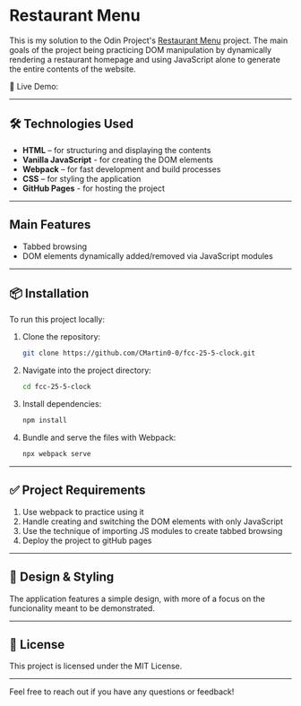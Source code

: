 

# Restaurant Menu

This is my solution to the Odin Project's [Restaurant Menu](https://www.theodinproject.com/lessons/node-path-javascript-restaurant-page) project. The main goals of the project being practicing DOM manipulation by dynamically rendering a restaurant homepage and using JavaScript alone to generate the entire contents of the website.

🔗 Live Demo: []()

---

## 🛠️ Technologies Used

* **HTML** – for structuring and displaying the contents
* **Vanilla JavaScript** - for creating the DOM elements 
* **Webpack** – for fast development and build processes
* **CSS** – for styling the application
* **GitHub Pages** - for hosting the project

---

##   Main Features

* Tabbed browsing
* DOM elements dynamically added/removed via JavaScript modules

---

## 📦 Installation

To run this project locally:

1. Clone the repository:

   ```bash
   git clone https://github.com/CMartin0-0/fcc-25-5-clock.git
   ```



2. Navigate into the project directory:

   ```bash
   cd fcc-25-5-clock
   ```



3. Install dependencies:

   ```bash
   npm install
   ```



4. Bundle and serve the files with Webpack:

   ```bash
   npx webpack serve
   ```




---

## ✅ Project Requirements

1. Use webpack to practice using it
2. Handle creating and switching the DOM elements with only JavaScript
3. Use the technique of importing JS modules to create tabbed browsing
4. Deploy the project to gitHub pages

---

## 🎨 Design & Styling

The application features a simple design, with more of a focus on the funcionality meant to be demonstrated.

---

## 📄 License

This project is licensed under the MIT License.

---

Feel free to reach out if you have any questions or feedback!
